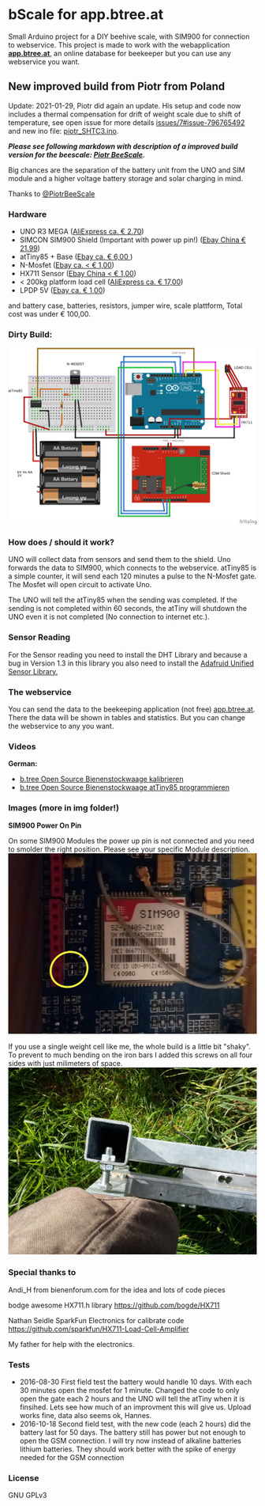 # bScale for app.btree.at

Small Arduino project for a DIY beehive scale, with SIM900 for connection to webservice. This project is made to work with the webapplication **[app.btree.at](https://www.btree.at/app)**, an online database for beekeeper but you can use any webservice you want.

## New improved build from Piotr from Poland

Update: 2021-01-29, Piotr did again an update. His setup and code now includes a thermal compensation for drift of weight scale due to shift of temperature, see open issue for more details [issues/7#issue-796765492](https://github.com/HannesOberreiter/bScale/issues/7#issue-796765492) and new ino file: [piotr_SHTC3.ino](arduino/piotr_SHTC3.ino).

***Please see following markdown with description of a improved build version for the beescale:
[Piotr BeeScale](PiotrBeeScale.md).***

Big chances are the separation of the battery unit from the UNO and SIM module and a higher voltage battery storage and solar charging in mind.

Thanks to [@PiotrBeeScale](https://github.com/PiotrBeeScale)

### Hardware

* UNO R3 MEGA ([AliExpress ca. € 2.70](http://de.aliexpress.com/item/high-quality-UNO-R3-MEGA328P-for-Arduino-UNO-R3-NO-USB-CABLE/32350449393.html))
* SIMCON SIM900 Shield (Important with power up pin!) ([Ebay China € 21.99](http://www.ebay.at/itm/SIMCOM-SIM900-Quad-band-GSM-GPRS-Shield-Development-Board-for-Arduino-/231857925209?hash=item35fbcf2c59))
* atTiny85 + Base ([Ebay ca. € 6,00 ](http://www.ebay.at/itm/3x-Atmel-ATTiny85-20PU-und-3x-DIL-Sockel-/251833156761?hash=item3aa26d0499:g:bYQAAOSwMpZUoV~n))
* N-Mosfet ([Ebay ca. < € 1,00](http://www.ebay.at/itm/5-BUZ11-Fairchild-MOSFET-Transistor-50V-30A-75W-0-04R-854773-/311597076091?hash=item488ca20e7b:g:O3AAAOSwLVZVyb-J))
* HX711 Sensor ([Ebay China < € 1,00](http://www.ebay.at/itm/5PCS-Weighing-Sensor-AD-Module-Dual-channel-24-bit-A-D-Conversion-HX711-Shieding-/272298400315?hash=item3f663fda3b:g:zKkAAOSwEjFXfP2J))
* < 200kg platform load cell ([AliExpress ca. € 17,00](http://de.aliexpress.com/item/1PCS-X-100KG-150KG-electronic-platform-scale-load-cell-pressure-balanced-cantilever-load-weight-sensor/1743007676.html))
* LPDP 5V ([Ebay ca. € 1,00](http://www.ebay.at/itm/LP2950CZ-5-0-LowDrop-Spannungsregler-5V-0-1A-TO92-/112028436978?hash=item1a156a49f2:g:itQAAOSwjXRXYUp4))

and battery case, batteries, resistors, jumper wire, scale plattform, Total cost was under € 100,00.

### Dirty Build:
![Fritzing](https://github.com/HannesOberreiter/bScale/blob/master/img/Sketch_Steckplatine.png?raw=true "Sketch Fritzing")

### How does / should it work?

UNO will collect data from sensors and send them to the shield. Uno forwards the data to SIM900, which connects to the webservice.
atTiny85 is a simple counter, it will send each 120 minutes a pulse to the N-Mosfet gate. The Mosfet will open circuit to activate Uno.

The UNO will tell the atTiny85 when the sending was completed. If the sending is not completed within 60 seconds, the atTiny will shutdown the UNO even it is not completed (No connection to internet etc.).

### Sensor Reading

For the Sensor reading you need to install the DHT Library and because a bug in Version 1.3 in this library you also need to install the [Adafruid Unified Sensor Library.](https://cloud.githubusercontent.com/assets/181073/21481640/5e14ebd8-cb6a-11e6-972e-c4b4efda6ad1.png)

### The webservice

You can send the data to the beekeeping application (not free) [app.btree.at](https://www.btree.at/app). There the data will be shown in tables and statistics. But you can change the webservice to any you want.

### Videos

**German:**

* [b.tree Open Source Bienenstockwaage kalibrieren ](https://www.youtube.com/watch?v=fo4yXhe6Qlo)
* [b.tree Open Source Bienenstockwaage atTiny85 programmieren ](https://youtu.be/5xHgviWt0F4)

### Images (more in img folder!)

**SIM900 Power On Pin**

On some SIM900 Modules the power up pin is not connected and you need to smolder the right position. Please see your specific Module description.
![SIM900 smoldering](https://github.com/HannesOberreiter/bScale/blob/master/img/sim900_smoldering.jpg)

If you use a single weight cell like me, the whole build is a little bit "shaky". To prevent to much bending on the iron bars I added this screws on all four sides with just milimeters of space.
![Screws](https://github.com/HannesOberreiter/bScale/blob/master/img/scale_image2.jpg)

### Special thanks to

Andi_H from bienenforum.com for the idea and lots of code pieces

bodge awesome HX711.h library <https://github.com/bogde/HX711>

Nathan Seidle SparkFun Electronics for calibrate code <https://github.com/sparkfun/HX711-Load-Cell-Amplifier>

My father for help with the electronics.

### Tests

* 2016-08-30 First field test the battery would handle 10 days. With each 30 minutes open the mosfet for 1 minute. Changed the code to only open the gate each 2 hours and the UNO will tell the atTiny when it is finsihed. Lets see how much of an improvment this will give us. Upload works fine, data also seems ok, Hannes.
* 2016-10-18 Second field test, with the new code (each 2 hours) did the battery last for 50 days. The battery still has power but not enough to open the GSM connection. I will try now instead of alkaline batteries lithium batteries. They should work better with the spike of energy needed for the GSM connection

### License
GNU GPLv3
